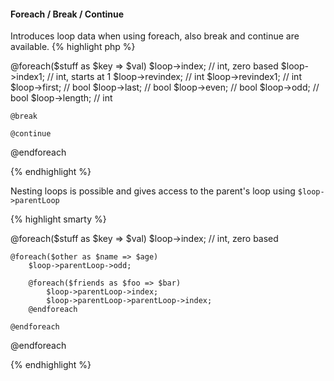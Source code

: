 ---
---
#### Foreach / Break / Continue

Introduces loop data when using foreach, also break and continue are available.
{% highlight php %}

@foreach($stuff as $key => $val)
    $loop->index;       // int, zero based
    $loop->index1;      // int, starts at 1
    $loop->revindex;    // int
    $loop->revindex1;   // int
    $loop->first;       // bool
    $loop->last;        // bool
    $loop->even;        // bool
    $loop->odd;         // bool
    $loop->length;      // int

    @break

    @continue
@endforeach

{% endhighlight %}

Nesting loops is possible and gives access to the parent's loop using `$loop->parentLoop`

{% highlight smarty %}

@foreach($stuff as $key => $val)
    $loop->index;       // int, zero based

    @foreach($other as $name => $age)
        $loop->parentLoop->odd;

        @foreach($friends as $foo => $bar)
            $loop->parentLoop->index;
            $loop->parentLoop->parentLoop->index;
        @endforeach

    @endforeach

@endforeach

{% endhighlight %}